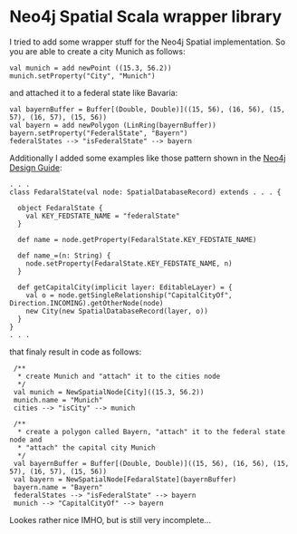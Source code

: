 Neo4j Spatial Scala wrapper library
=======================

I tried to add some wrapper stuff for the Neo4j Spatial implementation. 
So you are able to create a city Munich as follows:

    val munich = add newPoint ((15.3, 56.2))
    munich.setProperty("City", "Munich")

and attached it to a federal state like Bavaria:

    val bayernBuffer = Buffer[(Double, Double)]((15, 56), (16, 56), (15, 57), (16, 57), (15, 56))
    val bayern = add newPolygon (LinRing(bayernBuffer))
    bayern.setProperty("FederalState", "Bayern")
    federalStates --> "isFederalState" --> bayern

Additionally I added some examples like those pattern shown in the [Neo4j Design Guide](http://wiki.neo4j.org/content/Design_Guide):

    . . .
	class FedaralState(val node: SpatialDatabaseRecord) extends . . . {

	  object FedaralState {
	    val KEY_FEDSTATE_NAME = "federalState"
	  }

	  def name = node.getProperty(FedaralState.KEY_FEDSTATE_NAME)

	  def name_=(n: String) {
	    node.setProperty(FedaralState.KEY_FEDSTATE_NAME, n)
	  }

	  def getCapitalCity(implicit layer: EditableLayer) = {
	    val o = node.getSingleRelationship("CapitalCityOf", Direction.INCOMING).getOtherNode(node)
	    new City(new SpatialDatabaseRecord(layer, o))
	  }
	}
	. . .
	
that finaly result in code as follows:

     /**
      * create Munich and "attach" it to the cities node
      */
     val munich = NewSpatialNode[City]((15.3, 56.2))
     munich.name = "Munich"
     cities --> "isCity" --> munich

     /**
      * create a polygon called Bayern, "attach" it to the federal state node and
      * "attach" the capital city Munich
      */
     val bayernBuffer = Buffer[(Double, Double)]((15, 56), (16, 56), (15, 57), (16, 57), (15, 56))
     val bayern = NewSpatialNode[FedaralState](bayernBuffer)
     bayern.name = "Bayern"
     federalStates --> "isFederalState" --> bayern
     munich --> "CapitalCityOf" --> bayern
	
Lookes rather nice IMHO, but is still very incomplete...

